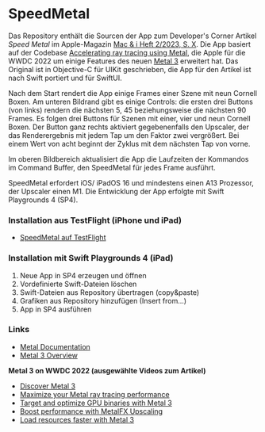 # SpeedMetal

Das Repository enthält die Sourcen der App zum Developer's Corner Artikel _Speed Metal_ im Apple-Magazin [Mac & i Heft 2/2023, S. X](). Die App basiert auf der Codebase [Accelerating ray tracing using Metal](https://developer.apple.com/documentation/metal/metal_sample_code_library/accelerating_ray_tracing_using_metal), die Apple für die WWDC 2022 um einige Features des neuen [Metal 3](https://developer.apple.com/metal/) erweitert hat. Das Original ist in Objective-C für UIKit geschrieben, die App für den Artikel ist nach Swift portiert und für SwiftUI.

Nach dem Start rendert die App einige Frames einer Szene mit neun Cornell Boxen. Am unteren Bildrand gibt es einige Controls: die ersten drei Buttons (von links) rendern die nächsten 5, 45 beziehungsweise die nächsten 90 Frames. Es folgen drei Buttons für Szenen mit einer, vier und neun Cornell Boxen. Der Button ganz rechts aktiviert gegebenenfalls den Upscaler, der das Renderergebnis mit jedem Tap um den Faktor zwei vergrößert. Bei einem Wert von acht beginnt der Zyklus mit dem nächsten Tap von vorne.

Im oberen Bildbereich aktualisiert die App die Laufzeiten der Kommandos im Command Buffer, den SpeedMetal für jedes Frame ausführt.

SpeedMetal erfordert iOS/ iPadOS 16 und mindestens einen A13 Prozessor, der Upscaler einen M1. Die Entwicklung der App erfolgte mit Swift Playgrounds 4 (SP4).

### Installation aus TestFlight (iPhone und iPad)
- [SpeedMetal auf TestFlight](https://testflight.apple.com/join/dgoPUBe9)

### Installation mit Swift Playgrounds 4 (iPad)
1. Neue App in SP4 erzeugen und öffnen
2. Vordefinierte Swift-Dateien löschen
3. Swift-Dateien aus Repository übertragen (copy&paste)
4. Grafiken aus Repository hinzufügen (Insert from...)
5. App in SP4 ausführen

### Links
- [Metal Documentation](https://developer.apple.com/documentation/metal)
- [Metal 3 Overview](https://developer.apple.com/metal/)

**Metal 3 on WWDC 2022 (ausgewählte Videos zum Artikel)**
- [Discover Metal 3](https://developer.apple.com/videos/play/wwdc2022/10066/)
- [Maximize your Metal ray tracing performance](https://developer.apple.com/videos/play/wwdc2022/10105/)
- [Target and optimize GPU binaries with Metal 3](https://developer.apple.com/videos/play/wwdc2022/10102/)
- [Boost performance with MetalFX Upscaling](https://developer.apple.com/videos/play/wwdc2022/10103/)
- [Load resources faster with Metal 3](https://developer.apple.com/videos/play/wwdc2022/10104/)
